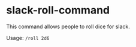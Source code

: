 slack-roll-command
==================
This command allows people to roll dice for slack.

Usage: `/roll 2d6`